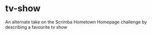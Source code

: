 # tv-show
An alternate take on the Scrimba Hometown Homepage challenge by describing a favourite tv show
